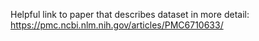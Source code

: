 Helpful link to paper that describes dataset in more detail: https://pmc.ncbi.nlm.nih.gov/articles/PMC6710633/ 
